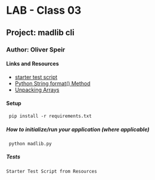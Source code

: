 # LAB - Class 03
## Project: madlib cli
### Author: Oliver Speir
#### Links and Resources
- [starter test script](https://codefellows.github.io/code-401-python-guide/curriculum/class-03/lab/starter_tests/test_madlib.py)
- [Python String format() Method](https://www.w3schools.com/python/ref_string_format.asp)
- [Unpacking Arrays](https://realpython.com/python-kwargs-and-args/#unpacking-with-the-asterisk-operators)
#### Setup
     pip install -r requirements.txt
##### How to initialize/run your application (where applicable)
     python madlib.py
##### Tests
    Starter Test Script from Resources
    